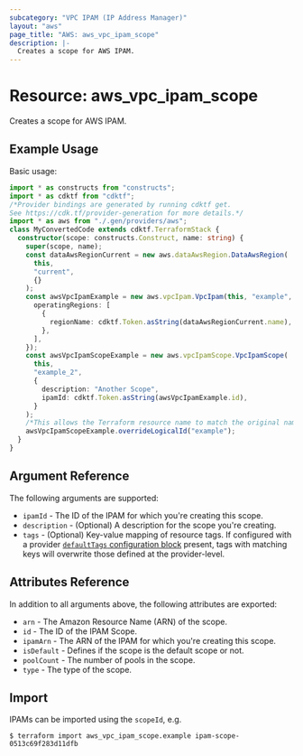 ```yaml
---
subcategory: "VPC IPAM (IP Address Manager)"
layout: "aws"
page_title: "AWS: aws_vpc_ipam_scope"
description: |-
  Creates a scope for AWS IPAM.
---
```


# Resource: aws_vpc_ipam_scope

Creates a scope for AWS IPAM.

## Example Usage

Basic usage:

```typescript
import * as constructs from "constructs";
import * as cdktf from "cdktf";
/*Provider bindings are generated by running cdktf get.
See https://cdk.tf/provider-generation for more details.*/
import * as aws from "./.gen/providers/aws";
class MyConvertedCode extends cdktf.TerraformStack {
  constructor(scope: constructs.Construct, name: string) {
    super(scope, name);
    const dataAwsRegionCurrent = new aws.dataAwsRegion.DataAwsRegion(
      this,
      "current",
      {}
    );
    const awsVpcIpamExample = new aws.vpcIpam.VpcIpam(this, "example", {
      operatingRegions: [
        {
          regionName: cdktf.Token.asString(dataAwsRegionCurrent.name),
        },
      ],
    });
    const awsVpcIpamScopeExample = new aws.vpcIpamScope.VpcIpamScope(
      this,
      "example_2",
      {
        description: "Another Scope",
        ipamId: cdktf.Token.asString(awsVpcIpamExample.id),
      }
    );
    /*This allows the Terraform resource name to match the original name. You can remove the call if you don't need them to match.*/
    awsVpcIpamScopeExample.overrideLogicalId("example");
  }
}

```

## Argument Reference

The following arguments are supported:

* `ipamId` - The ID of the IPAM for which you're creating this scope.
* `description` - (Optional) A description for the scope you're creating.
* `tags` - (Optional) Key-value mapping of resource tags. If configured with a provider [`defaultTags` configuration block](https://registry.terraform.io/providers/hashicorp/aws/latest/docs#default_tags-configuration-block) present, tags with matching keys will overwrite those defined at the provider-level.

## Attributes Reference

In addition to all arguments above, the following attributes are exported:

* `arn` - The Amazon Resource Name (ARN) of the scope.
* `id` - The ID of the IPAM Scope.
* `ipamArn` - The ARN of the IPAM for which you're creating this scope.
* `isDefault` - Defines if the scope is the default scope or not.
* `poolCount` - The number of pools in the scope.
* `type` - The type of the scope.

## Import

IPAMs can be imported using the `scopeId`, e.g.

```
$ terraform import aws_vpc_ipam_scope.example ipam-scope-0513c69f283d11dfb
```

<!-- cache-key: cdktf-0.17.0-pre.15 input-21e4bdb180fbe4bb086a525af665ea14bbc563b17f1347a2b092f269bd84eb09 -->